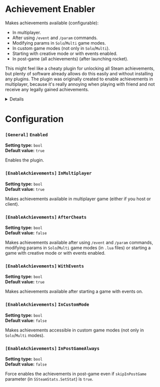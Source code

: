 
# Achievement Enabler

Makes achievements available (configurable):
- In multiplayer.
- After using `/event` and `/param` commands.
- Modifying params in `Solo`/`Multi` game modes.
- In custom game modes (not only in `Solo`/`Multi`).
- Starting with creative mode or with events enabled.
- In post-game (all achievements) (after launching rocket).

This might feel like a cheaty plugin for unlocking all Steam achievements, but plenty of software already allows do this easily and without installing any plugins.
The plugin was originally created to enable achievements in multiplayer, because it's really annoying when playing with friend and not receive any legally gained achievements.

<details>

> Interestingly, it seems to me that the game originally planned to have working achievements in multiplayer: there is a static field `GVars.m_achievementsLocked` that gets disabled in particular
> when the current game mode is not either `Solo` or `Multi`. So even when playing with multiple players, `GVars.m_achievementsLocked` is `true`, but, the method `SSteamStats.SetStat`
> designed to set achievement progress additionally checks for multiplayer.

</details>

# Configuration

### `[General]` `Enabled`

**Setting type:** `bool` \
**Default value:** `true`

Enables the plugin.

### `[EnableAchievements]` `InMultiplayer`

**Setting type:** `bool` \
**Default value:** `true`

Makes achievements available in multiplayer game (either if you host or client).

### `[EnableAchievements]` `AfterCheats`

**Setting type:** `bool` \
**Default value:** `false`

Makes achievements available after using `/event` and `/param` commands, modifying params in `Solo`/`Multi` game modes (in `.lua` files) or starting a game with creative mode or with events enabled.

### `[EnableAchievements]` `WithEvents`

**Setting type:** `bool` \
**Default value:** `true`

Makes achievements available after starting a game with events on.

### `[EnableAchievements]` `InCustomMode`

**Setting type:** `bool` \
**Default value:** `false`

Makes achievements accessible in custom game modes (not only in `Solo`/`Multi` modes).

### `[EnableAchievements]` `InPostGameAlways`

**Setting type:** `bool` \
**Default value:** `false`

Force enables the achievements in post-game even if `skipInPostGame` parameter (in `SSteamStats.SetStat`) is `true`.
